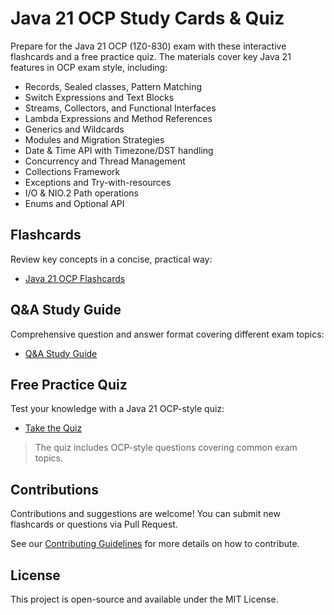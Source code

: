 # Java 21 OCP Study Cards & Quiz

Prepare for the Java 21 OCP (1Z0-830) exam with these interactive flashcards and a free practice quiz. The materials cover key Java 21 features in OCP exam style, including:

* Records, Sealed classes, Pattern Matching
* Switch Expressions and Text Blocks
* Streams, Collectors, and Functional Interfaces
* Lambda Expressions and Method References
* Generics and Wildcards
* Modules and Migration Strategies
* Date & Time API with Timezone/DST handling
* Concurrency and Thread Management
* Collections Framework
* Exceptions and Try-with-resources
* I/O & NIO.2 Path operations
* Enums and Optional API

## Flashcards
Review key concepts in a concise, practical way:
* [Java 21 OCP Flashcards](https://anasss.github.io/java21docCards/)

## Q&A Study Guide
Comprehensive question and answer format covering different exam topics:
* [Q&A Study Guide](https://anasss.github.io/java21docCards/complete-java21-qa.html)

## Free Practice Quiz
Test your knowledge with a Java 21 OCP-style quiz:
* [Take the Quiz](https://anasss.github.io/java21docCards/quiz/)

> The quiz includes OCP-style questions covering common exam topics.

## Contributions
Contributions and suggestions are welcome! You can submit new flashcards or questions via Pull Request.

See our [Contributing Guidelines](https://github.com/Anasss/java21docCards?tab=readme-ov-file#) for more details on how to contribute.

## License
This project is open-source and available under the MIT License.
